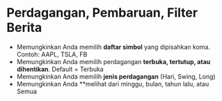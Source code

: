 # **Perdagangan, Pembaruan, Filter Berita**

- Memungkinkan Anda memilih **daftar simbol** yang dipisahkan koma. Contoh: AAPL, TSLA, FB
- Memungkinkan Anda memilih perdagangan **terbuka, tertutup, atau dihentikan**. Default = Terbuka
- Memungkinkan Anda memilih **jenis perdagangan** (Hari, Swing, Long)
- Memungkinkan Anda **melihat dari minggu, bulan, tahun lalu, atau Semua
